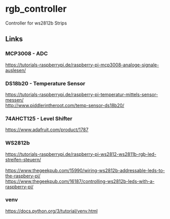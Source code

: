 # rgb_controller
Controller for ws2812b Strips

## Links
### MCP3008 - ADC
https://tutorials-raspberrypi.de/raspberry-pi-mcp3008-analoge-signale-auslesen/

### DS18b20 - Temperature Sensor
https://tutorials-raspberrypi.de/raspberry-pi-temperatur-mittels-sensor-messen/
<br>
http://www.piddlerintheroot.com/temp-sensor-ds18b20/

### 74AHCT125 - Level Shifter
https://www.adafruit.com/product/1787

### WS2812b
https://tutorials-raspberrypi.de/raspberry-pi-ws2812-ws2811b-rgb-led-streifen-steuern/
<br>
<br>
https://www.thegeekpub.com/15990/wiring-ws2812b-addressable-leds-to-the-raspbery-pi/
<br>
https://www.thegeekpub.com/16187/controlling-ws2812b-leds-with-a-raspberry-pi/

### venv
https://docs.python.org/3/tutorial/venv.html
